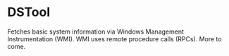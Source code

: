 # DSTool
Fetches basic system information via Windows Management Instrumentation (WMI). WMI uses remote procedure calls (RPCs).
More to come.
